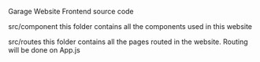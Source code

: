 Garage Website Frontend source code

src/component
this folder contains all the components used in this website

src/routes
this folder contains all the pages routed in the website. Routing will be done on App.js
